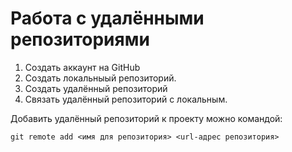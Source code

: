 # Работа с удалёнными репозиториями

1. Создать аккаунт на GitHub
2. Создать локальныый репозиторий.
3. Создать удалённый репозиторий
4. Связать удалённый репозиторий с локальным.

Добавить удалённый репозиторий к проекту можно командой: 
```
git remote add <имя для репозитория> <url-адрес репозитория>
```
